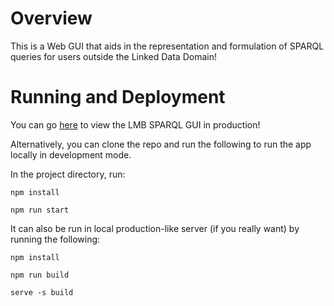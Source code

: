 # Overview

This is a Web GUI that aids in the representation and formulation of SPARQL queries for users outside the Linked Data Domain! 

# Running and Deployment

You can go [here](https://lmb.cdhr.anu.edu.au/explorer/) to view the LMB SPARQL GUI in production!

Alternatively, you can clone the repo and run the following to run the app locally in development mode. <br />

In the project directory, run:

`npm install`

`npm run start`

It can also be run in local production-like server (if you really want) by running the following:

`npm install`

`npm run build`

`serve -s build`


